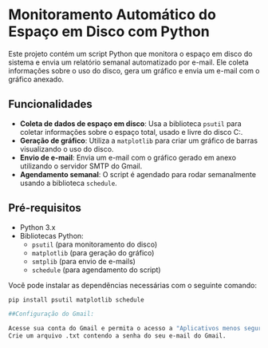 # Monitoramento Automático do Espaço em Disco com Python

Este projeto contém um script Python que monitora o espaço em disco do sistema e envia um relatório semanal automatizado por e-mail. Ele coleta informações sobre o uso do disco, gera um gráfico e envia um e-mail com o gráfico anexado.

## Funcionalidades

- **Coleta de dados de espaço em disco**: Usa a biblioteca `psutil` para coletar informações sobre o espaço total, usado e livre do disco C:.
- **Geração de gráfico**: Utiliza a `matplotlib` para criar um gráfico de barras visualizando o uso do disco.
- **Envio de e-mail**: Envia um e-mail com o gráfico gerado em anexo utilizando o servidor SMTP do Gmail.
- **Agendamento semanal**: O script é agendado para rodar semanalmente usando a biblioteca `schedule`.

## Pré-requisitos

- Python 3.x
- Bibliotecas Python:
  - `psutil` (para monitoramento do disco)
  - `matplotlib` (para geração do gráfico)
  - `smtplib` (para envio de e-mails)
  - `schedule` (para agendamento do script)

Você pode instalar as dependências necessárias com o seguinte comando:

```bash
pip install psutil matplotlib schedule

##Configuração do Gmail:

Acesse sua conta do Gmail e permita o acesso a "Aplicativos menos seguros".
Crie um arquivo .txt contendo a senha do seu e-mail do Gmail.
